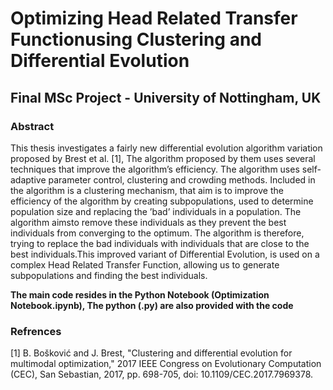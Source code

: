 # Optimizing Head Related Transfer Functionusing Clustering and Differential Evolution

<!-- ABOUT THE PROJECT -->
## Final MSc Project - University of Nottingham, UK


<!-- ABSTRACT -->
### Abstract
This thesis investigates a fairly new differential evolution algorithm variation proposed by  Brest et  al. [1],  The  algorithm  proposed  by  them  uses  several  techniques  that  improve the algorithm’s efficiency.  The algorithm uses self-adaptive parameter control, clustering and crowding methods.  Included in the algorithm is a clustering mechanism, that aim is to improve the efficiency of the algorithm by creating subpopulations, used to determine population size and replacing the ’bad’ individuals in a population.  The algorithm aimsto remove these individuals as they prevent the best individuals from converging to the optimum.  The algorithm is therefore, trying to replace the bad individuals with individuals that are close to the best individuals.This improved variant of Differential Evolution, is used on a complex Head Related Transfer Function, allowing us to generate subpopulations and finding the best individuals.

**The main code resides in the Python Notebook (Optimization Notebook.ipynb), The python (.py) are also provided with the code**

### Refrences

[1] B. Bošković and J. Brest, "Clustering and differential evolution for multimodal optimization," 2017 IEEE Congress on Evolutionary Computation (CEC), San Sebastian, 2017, pp. 698-705, doi: 10.1109/CEC.2017.7969378. 
